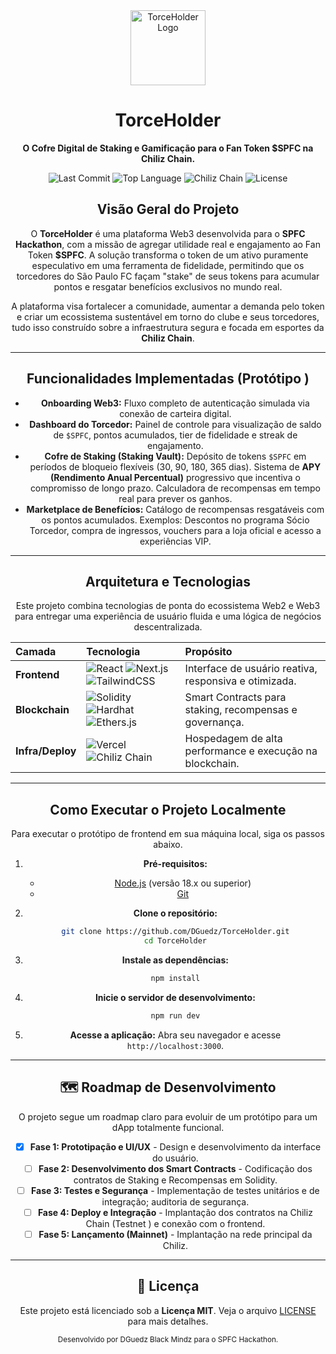 <div align="center">
  <img src="https://img.clerk.com/eyJ0eXBlIjoicHJveHkiLCJzcmMiOiJodHRwczovL2ltYWdlcy5jbGVyay5kZXYvb2F1dGhfZ29vZ2xlL2ltZ18yZzh4VWh0RzVrbGdFN1JzTzh1d21oTllvWDAifQ" alt="TorceHolder Logo" width="120" />
  <h1>TorceHolder</h1>
  <p><strong>O Cofre Digital de Staking e Gamificação para o Fan Token $SPFC na Chiliz Chain.</strong></p>

 <!-- Badges -->
<p>
 <img src="https://img.shields.io/github/last-commit/DGuedz/TorceHolder?style=for-the-badge&logo=github&color=red" alt="Last Commit">
<img src="https://img.shields.io/github/languages/top/DGuedz/TorceHolder?style=for-the-badge&logo=javascript&color=yellow" alt="Top Language">
  <img src="https://img.shields.io/badge/Chiliz_Chain-EVM_Compatible-red?style=for-the-badge&logo=ethereum" alt="Chiliz Chain">
  <img src="https://img.shields.io/badge/License-MIT-green?style=for-the-badge" alt="License">
</p>


##  Visão Geral do Projeto

O **TorceHolder** é uma plataforma Web3 desenvolvida para o **SPFC Hackathon**, com a missão de agregar utilidade real e engajamento ao Fan Token **$SPFC**. A solução transforma o token de um ativo puramente especulativo em uma ferramenta de fidelidade, permitindo que os torcedores do São Paulo FC façam "stake" de seus tokens para acumular pontos e resgatar benefícios exclusivos no mundo real.

A plataforma visa fortalecer a comunidade, aumentar a demanda pelo token e criar um ecossistema sustentável em torno do clube e seus torcedores, tudo isso construído sobre a infraestrutura segura e focada em esportes da **Chiliz Chain**.

---

##  Funcionalidades Implementadas (Protótipo )

*   **Onboarding Web3:** Fluxo completo de autenticação simulada via conexão de carteira digital.
*   **Dashboard do Torcedor:** Painel de controle para visualização de saldo de `$SPFC`, pontos acumulados, tier de fidelidade e streak de engajamento.
*   **Cofre de Staking (Staking Vault):**
      Depósito de tokens `$SPFC` em períodos de bloqueio flexíveis (30, 90, 180, 365 dias).
      Sistema de **APY (Rendimento Anual Percentual)** progressivo que incentiva o compromisso de longo prazo.
      Calculadora de recompensas em tempo real para prever os ganhos.
*   **Marketplace de Benefícios:**
      Catálogo de recompensas resgatáveis com os pontos acumulados.
      Exemplos: Descontos no programa Sócio Torcedor, compra de ingressos, vouchers para a loja oficial e acesso a experiências VIP.

---

##  Arquitetura e Tecnologias

Este projeto combina tecnologias de ponta do ecossistema Web2 e Web3 para entregar uma experiência de usuário fluida e uma lógica de negócios descentralizada.

| Camada       | Tecnologia                                                              | Propósito                                             |
| :----------- | :---------------------------------------------------------------------- | :---------------------------------------------------- |
| **Frontend** | ![React](https://img.shields.io/badge/-React-61DAFB?logo=react&logoColor=white ) ![Next.js](https://img.shields.io/badge/-Next.js-000000?logo=next.js&logoColor=white ) ![TailwindCSS](https://img.shields.io/badge/-Tailwind_CSS-38B2AC?logo=tailwind-css&logoColor=white ) | Interface de usuário reativa, responsiva e otimizada. |
| **Blockchain** | ![Solidity](https://img.shields.io/badge/-Solidity-363636?logo=solidity&logoColor=white ) ![Hardhat](https://img.shields.io/badge/-Hardhat-fff100?logo=hardhat&logoColor=black ) ![Ethers.js](https://img.shields.io/badge/-Ethers.js-2C56F6 ) | Smart Contracts para staking, recompensas e governança. |
| **Infra/Deploy** | ![Vercel](https://img.shields.io/badge/-Vercel-000000?logo=vercel&logoColor=white ) ![Chiliz Chain](https://img.shields.io/badge/-Chiliz_Chain-red ) | Hospedagem de alta performance e execução na blockchain. |

---

##  Como Executar o Projeto Localmente

Para executar o protótipo de frontend em sua máquina local, siga os passos abaixo.

1.  **Pré-requisitos:**
    *   [Node.js](https://nodejs.org/en/ ) (versão 18.x ou superior)
    *   [Git](https://git-scm.com/ )

2.  **Clone o repositório:**
    ```bash
    git clone https://github.com/DGuedz/TorceHolder.git
    cd TorceHolder
    ```

3.  **Instale as dependências:**
    ```bash
    npm install
    ```

4.  **Inicie o servidor de desenvolvimento:**
    ```bash
    npm run dev
    ```

5.  **Acesse a aplicação:**
    Abra seu navegador e acesse `http://localhost:3000`.

---

## 🗺️ Roadmap de Desenvolvimento

O projeto segue um roadmap claro para evoluir de um protótipo para um dApp totalmente funcional.

- [x] **Fase 1: Prototipação e UI/UX** - Design e desenvolvimento da interface do usuário.
- [ ] **Fase 2: Desenvolvimento dos Smart Contracts** - Codificação dos contratos de Staking e Recompensas em Solidity.
- [ ] **Fase 3: Testes e Segurança** - Implementação de testes unitários e de integração; auditoria de segurança.
- [ ] **Fase 4: Deploy e Integração** - Implantação dos contratos na Chiliz Chain (Testnet ) e conexão com o frontend.
- [ ] **Fase 5: Lançamento (Mainnet)** - Implantação na rede principal da Chiliz.

---

## 📄 Licença

Este projeto está licenciado sob a **Licença MIT**. Veja o arquivo [LICENSE](LICENSE) para mais detalhes.

<div align="center">
  <small>Desenvolvido por DGuedz Black Mindz para o SPFC Hackathon.</small>
</div>
